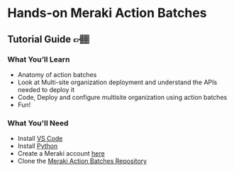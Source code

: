 
# Hands-on Meraki Action Batches
## Tutorial Guide 👉🏽 <insert link here once published>
### What You’ll Learn
- Anatomy of action batches
- Look at Multi-site organization deployment and understand the APIs needed to deploy it
- Code, Deploy and configure multisite organization using action batches
- Fun!

### What You'll Need
- Install [VS Code](https://code.visualstudio.com/download) 
- Install [Python](https://www.python.org/downloads/)
- Create a Meraki account [here](https://account.meraki.com/login) 
- Clone the [Meraki Action Batches Repository]()